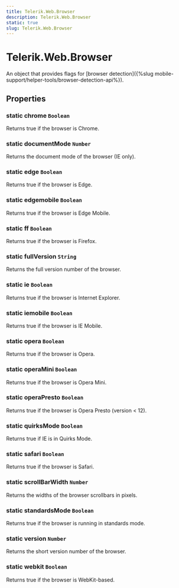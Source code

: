 ```yaml
---
title: Telerik.Web.Browser
description: Telerik.Web.Browser
static: true
slug: Telerik.Web.Browser
---
```


# Telerik.Web.Browser

An object that provides flags for [browser detection]({%slug mobile-support/helper-tools/browser-detection-api%}).

## Properties

### static chrome `Boolean`

Returns true if the browser is Chrome.

### static documentMode `Number`

Returns the document mode of the browser (IE only).

### static edge `Boolean`

Returns true if the browser is Edge.

### static edgemobile `Boolean`

Returns true if the browser is Edge Mobile.

### static ff `Boolean`

Returns true if the browser is Firefox.

### static fullVersion `String`

Returns the full version number of the browser.

### static ie `Boolean`

Returns true if the browser is Internet Explorer.

### static iemobile `Boolean`

Returns true if the browser is IE Mobile.

### static opera `Boolean`

Returns true if the browser is Opera.

### static operaMini `Boolean`

Returns true if the browser is Opera Mini.

### static operaPresto `Boolean`

Returns true if the browser is Opera Presto (version < 12).

### static quirksMode `Boolean`

Returns true if IE is in Quirks Mode.

### static safari `Boolean`

Returns true if the browser is Safari.

### static scrollBarWidth `Number`

Returns the widths of the browser scrollbars in pixels.

### static standardsMode `Boolean`

Returns true if the browser is running in standards mode.

### static version `Number`

Returns the short version number of the browser.

### static webkit `Boolean`

Returns true if the browser is WebKit-based.

